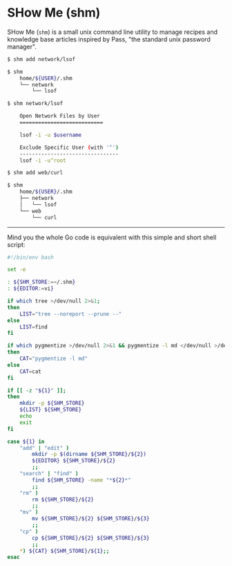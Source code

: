 # SHow Me (shm)

SHow Me (`shm`) is a small unix command line utility to manage recipes and
knowledge base articles inspired by Pass, "the standard unix password
manager".

```sh
$ shm add network/lsof

$ shm
    home/${USER}/.shm
    └── network
        └── lsof

$ shm network/lsof

    Open Network Files by User
    ===========================

    lsof -i -u $username

    Exclude Specific User (with '^')
    --------------------------------
    lsof -i -u^root

$ shm add web/curl

$ shm
    home/${USER}/.shm
    ├── network
    │   └── lsof
    └── web
        └── curl
```

***

Mind you the whole Go code is equivalent with this simple and short shell
script:

```sh
#!/bin/env bash

set -e

: ${SHM_STORE:=~/.shm}
: ${EDITOR:=vi}

if which tree >/dev/null 2>&1;
then
    LIST="tree --noreport --prune --"
else
    LIST=find
fi

if which pygmentize >/dev/null 2>&1 && pygmentize -l md </dev/null >/dev/null 2>&1;
then
    CAT="pygmentize -l md"
else
    CAT=cat
fi

if [[ -z "${1}" ]];
then
    mkdir -p ${SHM_STORE}
    ${LIST} ${SHM_STORE}
    echo
    exit
fi

case ${1} in
    "add" | "edit" ) 
        mkdir -p $(dirname ${SHM_STORE}/${2})
        ${EDITOR} ${SHM_STORE}/${2}
        ;;
    "search" | "find" )
        find ${SHM_STORE} -name "*${2}*"
        ;;
    "rm" ) 
        rm ${SHM_STORE}/${2}
        ;;
    "mv" )
        mv ${SHM_STORE}/${2} ${SHM_STORE}/${3}
        ;;
    "cp" )
        cp ${SHM_STORE}/${2} ${SHM_STORE}/${3}
        ;;
    *) ${CAT} ${SHM_STORE}/${1};;
esac
```
